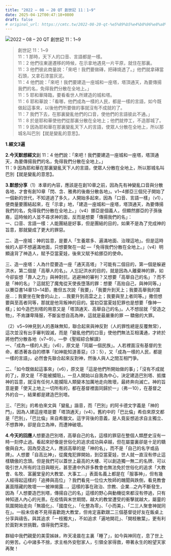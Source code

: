 ```yaml
---
title: "2022 – 08 – 20 QT 創世記 11：1~9"
date: 2025-04-12T00:47:18+0800
draft: false
# original_url: https://cmtc.tw/2022-08-20-qt-%e5%89%b5%e4%b8%96%e8%a8%98-11%ef%bc%9a19
---
```


![2022 – 08 – 20 QT 創世記 11：1~9](/images/qt.jpg  "2022 – 08 – 20 QT 創世記 11：1~9")

> 創世記 11：1~9  
> 11：1 那時，天下人的口音、言語都是一樣。  
> 11：2 他們往東邊遷移的時候，在示拿地遇見一片平原，就住在那裏。  
> 11：3 他們彼此商量說：「來吧！我們要做磚，把磚燒透了。」他們就拿磚當石頭，又拿石漆當灰泥。  
> 11：4 他們說：「來吧！我們要建造一座城和一座塔，塔頂通天，為要傳揚我們的名，免得我們分散在全地上。」  
> 11：5 耶和華降臨，要看看世人所建造的城和塔。  
> 11：6 耶和華說：「看哪，他們成為一樣的人民，都是一樣的言語，如今既做起這事來，以後他們所要做的事就沒有不成就的了。  
> 11：7 我們下去，在那裏變亂他們的口音，使他們的言語彼此不通。」  
> 11：8 於是耶和華使他們從那裏分散在全地上；他們就停工，不造那城了。  
> 11：9 因為耶和華在那裏變亂天下人的言語，使眾人分散在全地上，所以那城名叫巴別【就是變亂的意思】。

**1.經文3遍**

**2.今天默想經文**創 11：4 他們說：「來吧！我們要建造一座城和一座塔，塔頂通天，為要傳揚我們的名，免得我們分散在全地上。」  
11：9 因為耶和華在那裏變亂天下人的言語，使眾人分散在全地上，所以那城名叫巴別【就是變亂的意思】。

**3.默想分享**（1）本章的內容，應該是在創10章之前，因為先有神變亂口音與分散各地，才會有創10章「閃、含、雅弗的後裔分散各地」。v1~4挪亞三個兒子開始了一個新的世代，不知道過了多久，人開始多起來，因為「口音、言語一樣」（v1），便商量要團結起來，在「示拿」地，「建造一座城和一座塔，塔頂通天，為要傳揚我們的名，免得我們分散在全地上。」（v4）挪亞是個義人，但顯然挪亞的子孫後裔，這時候的人並不尋求神的面，反而是想要「傳揚我們的名」：  
一、口音、言語一樣：人能團結是好事，但是團結的目的，如果不是為了完成神的旨意，那就變成了更大的罪惡。

二、造一座城：神的旨意，是要人「生養眾多、遍滿地面、治理這地」。但是這時候的人卻不想遍滿地面，只想要聚在一起 —「免得我們分散在全地上。」（v4）明顯違背了神造人，賦予亞當夏娃，後來又賦予給挪亞的使命。

三、造一座塔：人為什麼要造一座「通天高塔」？可能有二個目的，第一個是躲避洪水，第二個是「高舉人的名」。人忘記洪水的目的，就是因為人離棄神的罪，如今卻妄想「靠人之力」與神對抗，逃避神的審判？又想要「高舉自己的名」？而不是「神的名」？這就犯了魔鬼從天使長墮落的罪：想要「高抬自己，與神同等。」以賽亞書14章13~14節，撒但五次說「我要」，「我要升到天上；我要高舉我的寶座…；我要坐在聚會的山上，…我要升到高雲之上；我要與至上者同等。」撒但想要與至高者同等，那就是他背叛神的目的。當初亞當夏娃犯罪也是想要「像神一樣」；如今造巴別塔的用意又是「塔頂通天、高舉自己的名」。人不想屈就「受造之物」，不肯謙卑降服，不斷妄想自高為神，這就是最嚴重的罪 — 驕傲的大罪。

（2）v5~9神見到人的愚昧無知，聯合起來與神反對（人的罪性總是反覆無常），這次並沒有出手審判毀滅，而是「變亂他們的口音」使他們無法互相溝通，才終於將他們分散各地（v7~9）。—參《聖經綜合解讀》  
一、「成為一樣的人民」（v6），原文是「同屬一個民族」。人若裡面沒有基督的生命，都憑著各自的標準「如神能知道善惡」（3：5），又「成為一樣的人民，都是一樣的言語」，必然會先聯合起來反對神，然後人與人之間互相鬥爭。

二、「如今既做起這事來」（v6），原文是「這是他們所開始做的事」；「沒有不成就的了」，原文是「不能被攔阻」。一旦人開始以自我為中心，決定建造巴別塔、抵擋神的旨意，就沒有任何人能攔阻人類變本加厲地走向敗壞，最終奔向滅亡。神的旨意是要「使天上地上一切所有的，都在基督裡面同歸於一」（弗一10），在基督之外的合一，結果都是建造巴別塔。

三、「巴別」的希伯來文與「變亂」諧音，而「巴別」的阿卡德文字義是「神的門」，因為人建這座塔是要「塔頂通天」（v4）。舊約中的「巴比倫」希伯來原文都是「巴別」，「巴比倫」來自希臘文。這字背後的意義，是人竟妄想追求自主獨立、不想靠神，卻是自立為神，而遭神破壞。

**4.今天的回應**人想要造巴別塔，高舉自己的名，這樣的罪惡在整個人類歷史沒有一時一刻停止過。看起來好像是世俗化的追求成功與卓越，但在屬靈裏卻是十足的驕傲與自大。因為受造之人，應該高舉的是「神的名」，而不是「自己的名字或品牌」。人想要「自高比神」，從魔鬼犯罪開始，到亞當夏娃，世人就一直沒有停止這樣驕傲的念頭。但是我們可以蓋世上最高的大樓、可以創造獨一無二的名牌、可以吸引世人所有的注目與眼光，甚至連中外許多教會也無法免於世俗化的追求「大教會、名牧、富麗堂皇的大教堂、大事工…」表面名義上都是在「服事神」，但有幾人經得起這樣的「追捧與高位」？我們看見一位位大牧師的醜聞與跌倒，看見教會裏面隱藏的敗壞一一被神揭露…，這樣的事在政治、宗教、企業…之內不斷發生，因為「人想要造巴別塔，傳揚自己的名」這樣的野心與動機從來都沒有停過，只有神知道人內心的光景。在疫情與末世期間，越大的教堂遭受的衝擊就越大，屬靈的氛圍開始走向「無牆化」、「國度化」、「化整為零」、「小而美」、「二三人聚會神就同在」。一般未信者不見得喜歡跑大教堂，但肯定喜歡跟二三個基督徒好友在飯桌上分享與禱告。與其追求「一枝獨大」，不如追求「遍地開花」、「開枝散葉」，更有利於面對末世挑戰，值得我們深思。

群組中我們親愛的美雯姊妹，昨天凌晨在主裏「睡了」，如今與神同在，息了世上的勞苦。心中諸多不捨，求主格外安慰家人，引領全家得救，帶著永生的盼望天家再聚！